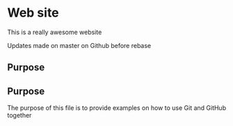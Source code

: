 # Web site
This is a really awesome website

Updates made on master on Github before rebase


## Purpose


## Purpose

The purpose of this file is to provide examples
on how to use Git and GitHub together
